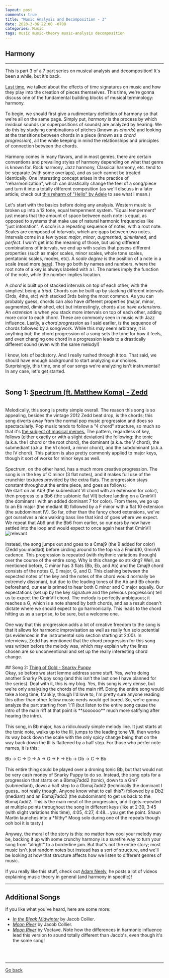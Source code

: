 ```yaml
---
layout: post
comments: true
title: "Music Analysis and Decomposition - 3"
date: 2020-3-06 22:00 -0700
categories: Music
tags: music music-theory music-analysis decomposition
---
```


## Harmony
---

This is part 3 of a 7 part series on musical analysis and decomposition! It's been a while, but it's back.
<br><br>
<a href="https://nate-browne.github.io/innermachinations/music/2019/08/24/Music-Decomp-Odd.html" target="_blank">Last time</a>,
we talked about the effects of time signatures on music and how they play into the creation of pieces themselves. This time,
we're gonna discuss one of the fundamental building blocks of musical terminology: harmony.
<br><br>
To begin, we should first give a rudimentary definition of harmony so that we're all on the same page. Simply put,
*harmony* is the process by which invidiual sounds (or superpositions of sounds) are analyzed by hearing. We do
this by studying combinations of pitches (known as *chords*) and looking at the transitions between chords in a piece
(known as a *chord progression*), all the while keeping in mind the relationships and principles of connection between
the chords.
<br><br>
Harmony comes in many flavors, and in most genres, there are certain conventions and prevailing styles of harmony depending
on what that genre is known for. Rock harmony, Jazz harmony, Classical harmony, etc. tend to be separate (with some overlaps), and
as such cannot be treated identically. One interesting concept arises in the practice of "reharmonization", which can
drastically change the feel of a song/piece and turn it into a totally different composition (as we'll discuss in a later article; check out
<a href="https://www.invidio.us/watch?v=YLIqYiQGSJM" target="_blank">this reharm of "Hello" by Adele</a> to see what I mean.)
<br><br>
Let's start with the basics before doing any analysis. Western music is broken up into a 12 tone, equal temperment system. "Equal temperment" just means that the amount of space between each note is equal, as opposed to systems that make use of natural harmonic
frequencies like "just intonation". A *scale* is a repeating sequence of notes, with a root note. Scales are composed of *intervals*,
which are gaps between two notes. Intervals come in a few types: *major*, *minor*, *augmented*, *diminished*, and *perfect*. I won't
get into the meaning of those, but using different combinations of intervals, we end up with scales that posess different properties
(such as major scales, minor scales, whole tone scales, pentatonic scales, modes, etc). A *scale degree* is the position of a note in
a scale (read more <a href="https://en.wikipedia.org/wiki/Degree_(music)" target="_blank">here</a>). They go both by names and numbers,
where the root note of a key is always labeled with a I. The names imply the function of the note, while the number implies location.
<br><br>
A *chord* is built up of stacked intervals on top of each other, with the simpliest being a *triad*. Chords can be built up by stacking
different intervals (3rds, 4ths, etc) with stacked 3rds being the most common. As you can probably guess, chords can also have different
properties (major, minor, augmented, diminished, etc) but interestingly, chords also have *extensions*. An *extension* is when you stack more intervals on top of each other, adding more color to each chord. These are commonly seen in music with Jazz influence. Lastly,
a *chord progression* as I said earlier, is the sequence of chords followed by a song/work. While this may seem arbitrary, it is anything but; the chord progression of a song sets the tone for how it feels, and even changing one chord in a progression leads to a drastically
different sound (even with the same melody!)
<br><br>
I know, lots of backstory. And I really rushed through it too. That said, we should have enough background to start analyzing our choices.
Surprisingly, this time, one of our songs we're analyzing isn't instrumental! In any case, let's get started.
<br><br>
## Song 1: <a href="https://invidio.us/watch?v=wEp9MCQlAa4" target="_blank">Spectrum (ft. Matthew Koma) - Zedd</a>
<br>
Melodically, this song is pretty simple overall. The reason this song is so appealing, besides the vintage 2012 Zedd beat drop, is the chords;
this song diverts away from the normal pop music progression and does so spectacularly. Pop music tends to follow a "4 chord" structure,
so much so that it's <a href="https://invidio.us/watch?v=g_Z1zpCYVf0" target="_blank">the subject of musical memes.</a>
The pattern, regardless of key, follows (either exactly or with a slight deviation) the following: the tonic (a.k.a. the I chord or the root chord), the dominant (a.k.a. the V chord), the submediant (a.k.a. the VI chord, a minor chord), and the subdominant (a.k.a. the IV chord). This pattern is also pretty commonly applied to major keys, though it sort of works for minor keys as well.
<br><br>
Spectrum, on the other hand, has a much more creative progression. The song is in the key of C minor (3 flat notes), and it makes full use of the crunchier textures provided by the extra flats. The progression stays constant throughout the entire piece, and goes as follows:
<br>
We start on an Ab9 (the submediant VI chord with an extension for color), then progress to a Bb6 (the subtonic flat VII) before landing on a
CminVII (the dominant I with an added dominant 7 for color). From there, we go up to an Eb major (the mediant III) followed by a F minor with a flat 10 extension (the subdominant IV). So far, other than the fancy chord extensions, we've got ourselves a nice walking bass line 
that kind of goes where we expect. We repeat that Ab9 and the Bb6 from earlier, so our ears by now have settled into the loop and would 
expect to once again hear that CminVII
<img src="https://i.imgflip.com/3rpesp.jpg" alt="relevant">
<br><br>
Instead, the song jumps out and goes to a Cmaj9 (the 9 added for color) (Zedd you madlad) before circling around to the top via a Fminb10,
GminVII cadence. This progression is repeated (with rhythmic variations through) over the course of the entire song. Why is this change so striking? Well, as mentioned before, C minor has 3 flats (Bb, Eb, and Ab) and the Cmaj9 chord consists of the notes C, E major, G, and D.
This clashing between the expected notes of the key and the notes of the chord would normally be extremely dissonant, but due to the leading
tones of the Ab and Bb chords beforehand, our ear is primed to hear both C minor and C major equally. Our expectations (set up by the key
signature and the previous progression) tell us to expect the CminVII chord. The melody is perfectly ambiguous; it reaches a G, which is a note shared by both chords, and as a result doesn't dictate where we should expect to go harmonically. This leads to the chord hitting us
as a surprise, to be sure, but a welcome one.
<br><br>
One way that this progression adds a lot of creative freedom to the song is that it allows for harmonic improvisation as well as really
fun solo potential (as evidenced in the instrumental solo section starting at 2:00). In interviews, Zedd has mentioned that the chord progression for this song was written before the melody was, which may explain why the lines chosen are so unconventional and set up the
really interesting chord change.
<br><br>
## Song 2: <a href="https://invidio.us/watch?v=eZBlRkF0-to" target="_blank">Thing of Gold - Snarky Puppy</a>
<br>
Okay, so before we start lemme address some stuff. Yes, we're doing another Snarky Puppy song (and this isn't the last one I have planned
for the series). Deal with it, this is my blog. Yes, this song is very dense, but we're only analyzing the chords of the main riff.
Doing the entire song would take a long time; frankly, though I'd love to, I'm pretty sure anyone reading this other than other fellow
music nerds would get bored. So, we're gonna analyze the part starting from 1:11 (but listen to the entire song cause the intro of the main
riff at that point is **soooooo** much more satifying after hearing the intro).
<br><br>
This song, in Bb major, has a ridiculously simple melody line. It just starts at the tonic note, walks up to the III, jumps to the leading tone VII, then works its way back down the scale with the only spicy change being that on the way back down the III is flattened by a half step. For those who perfer note names, it is this:
<br><br>
Bb -> C -> D -> A -> G -> F -> Eb -> Db -> C -> Bb
<br><br>
This entire thing could be played over a droning tonic Bb, but that would not be very cash money of Snarky Puppy to do so. Instead, the song
opts for a progression that starts on a Bbmaj7add2 (tonic), down to a Gm7 (submediant), down a half step to a Gbmaj7add2 (technically the dominant I guess.. not really though. Anyone know what to call this?) followed by a Db2 (mediant) and an Ebmaj7add2 (the subdominant) to get us back to the Bbmaj7add2. This is the main meat of the progression, and it gets repeated at multiple points throughout the song in different
keys (like at 2:39, 3:45 (with slight variations this time), 4:05, 4:27, 4:48... you get the point. Shaun Martin launches into a *filthy* Moog solo during one of the repeats though ooh boi it is tasty.)
<br><br>
Anyway, the moral of the story is this: no matter how cool your melody may be, backing it up with some crunchy harmony is a surefire
way to turn your song from "alright" to a borderline jam. But that's not the entire story; most music isn't just random notes but instead
has a sort of structure, and we'll be looking at how that structure affects how we listen to different genres of music.
<br><br>
If you really like this stuff, check out <a href="https://www.invidio.us/channel/havic5" target="_blank">Adam Neely</a>, he posts
a lot of videos explaining music theory in general (and harmony in specific)!

---

## Additional Songs
If you like what you've heard, here are some more:
* [*In the Bleak Midwinter*](https://invidio.us/watch?v=7-nRv0uQvH0) by Jacob Collier.
* [*Moon River*](https://www.invidio.us/watch?v=KhyyjRcrn84) by Jacob Collier.
* [*Moon River*](https://invidio.us/watch?v=7h3rTNai9W0) by Voctave. Note how the differences in
  harmonic influence lead this version to sound totally different than Jacob's, even though it's the some song!

<br><br>

---
[Go back](/innermachinations)

